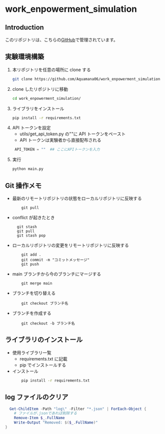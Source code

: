 # work_enpowerment_simulation

## Introduction

このリポジトリは、こちらの[GitHub](https://github.com/Aquamana06/work_enpowerment_simulation)で管理されています。

## 実験環境構築

1. 本リポジトリを任意の場所に clone する
   ```sh
   git clone https://github.com/Aquamana06/work_enpowerment_simulation.git
   ```
2. clone したリポジトリに移動
   ```sh
   cd work_enpowerment_simulation/
   ```
3. ライブラリをインストール
   ```sh
   pip install -r requirements.txt
   ```
4. API トークンを設定
   - utils/get_api_token.py の""に API トークンをペースト
   - API トークンは実験者から直接配布される
   ```python
    API_TOKEN = ""  ## ここにAPIトークンを入力
   ```
5. 実行
   ```sh
   python main.py
   ```

## Git 操作メモ

- 最新のリモートリポジトリの状態をローカルリポジトリに反映する
  ```git
      git pull
  ```
- conflict が起きたとき
  ```git
    git stash
    git pull
    git stash pop
  ```
- ローカルリポジトリの変更をリモートリポジトリに反映する
  ```git
      git add .
      git commit -m "コミットメッセージ"
      git push
  ```
- main ブランチから今のブランチにマージする
  ```git
      git merge main
  ```
- ブランチを切り替える
  ```git
      git checkout ブランチ名
  ```
- ブランチを作成する
  ```git
      git checkout -b ブランチ名
  ```

## ライブラリのインストール

- 使用ライブラリ一覧
  - requirements.txt に記載
  - pip でインストールする
- インストール
  ```sh
      pip install -r requirements.txt
  ```

## log ファイルのクリア

```ps1
  Get-ChildItem -Path "log\" -Filter "*.json" | ForEach-Object {
    # ファイルが.jsonであれば削除する
    Remove-Item $_.FullName
    Write-Output "Removed: $($_.FullName)"
}
```
